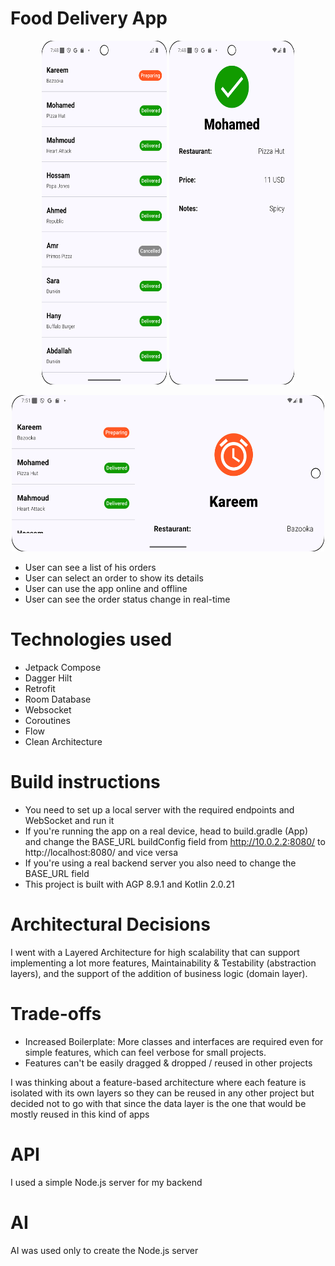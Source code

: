 # Food Delivery App

<p align="center">
<img src="images/portrait_1.png" alt="Orders" width="200" height="550"/>
<img src="images/portrait_2.png" alt="Details" width="200" height="550"/>
</p>
<p align="center">
<img src="images/landscape.png" alt="Landscape" width="500" height="250"/>
</p>

- User can see a list of his orders
- User can select an order to show its details
- User can use the app online and offline
- User can see the order status change in real-time
  
# Technologies used

- Jetpack Compose
- Dagger Hilt
- Retrofit
- Room Database
- Websocket
- Coroutines
- Flow
- Clean Architecture

# Build instructions

- You need to set up a local server with the required endpoints and WebSocket and run it
- If you're running the app on a real device, head to build.gradle (App) and change the BASE_URL buildConfig field from http://10.0.2.2:8080/ to http://localhost:8080/ and vice versa
- If you're using a real backend server you also need to change the BASE_URL field
- This project is built with AGP 8.9.1 and Kotlin 2.0.21

# Architectural Decisions

I went with a Layered Architecture for high scalability that can support implementing a lot more features, Maintainability & Testability (abstraction layers), and the support of the addition of business logic (domain layer).

# Trade-offs
- Increased Boilerplate: More classes and interfaces are required even for simple features, which can feel verbose for small projects.
- Features can't be easily dragged & dropped / reused in other projects 

I was thinking about a feature-based architecture where each feature is isolated with its own layers so they can be reused in any other project but decided not to go with that since the data layer is the one that would be mostly reused in this kind of apps

# API
I used a simple Node.js server for my backend 

# AI
AI was used only to create the Node.js server


